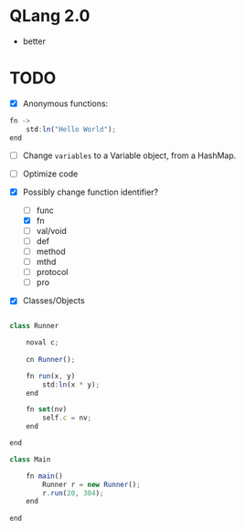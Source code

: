 # QLang 2.0

- better


# TODO

 - [x] Anonymous functions:

```js
fn -> 
	std:ln("Hello World"); 
end
```

 - [ ] Change `variables` to a Variable object, from a HashMap.
- [ ] Optimize code

 - [x] Possibly change function identifier?
	 - [ ] func
	 - [x] fn
	 - [ ] val/void
	 - [ ] def
	 - [ ] method
	 - [ ] mthd
	 - [ ] protocol
	 - [ ] pro
 - [x] Classes/Objects
```js

class Runner

	noval c;
	
	cn Runner();

	fn run(x, y)
		std:ln(x * y);
	end

	fn set(nv)
		self.c = nv;
	end

end

class Main

	fn main()
		Runner r = new Runner();
		r.run(20, 304);
	end
	
end
```
